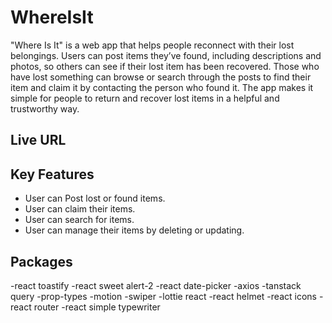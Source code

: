# WhereIsIt
"Where Is It" is a web app that helps people reconnect with their lost belongings. Users can post items they’ve found, including descriptions and photos, so others can see if their lost item has been recovered. Those who have lost something can browse or search through the posts to find their item and claim it by contacting the person who found it. The app makes it simple for people to return and recover lost items in a helpful and trustworthy way.

## <a>Live URL</a>

## Key Features
- User can Post lost or found items.
- User can claim their items.
- User can search for items.
- User can manage their items by deleting or updating.

## Packages
-react toastify
-react sweet alert-2
-react date-picker
-axios
-tanstack query
-prop-types
-motion
-swiper
-lottie react
-react helmet
-react icons
-react router
-react simple typewriter

